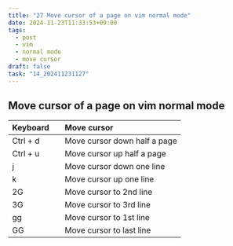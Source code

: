 ```yaml
---
title: "27 Move cursor of a page on vim normal mode"
date: 2024-11-23T11:33:53+09:00
tags:
  - post
  - vim
  - normal mode
  - move cursor
draft: false
task: "14_202411231127"
---
```


## Move cursor of a page on vim normal mode
| Keyboard |   | Move cursor                  |
| :------- | - | :--------------------------- |
| Ctrl + d |   | Move cursor down half a page |
| Ctrl + u |   | Move cursor up half a page   |
| j        |   | Move cursor down one line    |
| k        |   | Move cursor up one line      |
| 2G       |   | Move cursor to 2nd line      |
| 3G       |   | Move cursor to 3rd line      |
| gg       |   | Move cursor to 1st line      |
| GG       |   | Move cursor to last line     |
